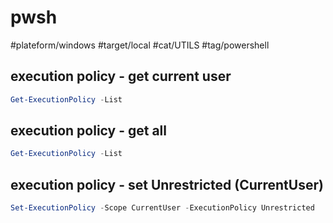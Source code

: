 # pwsh

#plateform/windows #target/local #cat/UTILS #tag/powershell 

## execution policy - get current user
```powershell
Get-ExecutionPolicy -List
```

## execution policy - get all
```powershell
Get-ExecutionPolicy -List
```

## execution policy - set Unrestricted (CurrentUser)
```powershell
Set-ExecutionPolicy -Scope CurrentUser -ExecutionPolicy Unrestricted
```